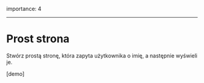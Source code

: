 importance: 4

---

# Prost strona

Stwórz prostą stronę, która zapyta użytkownika o imię, a następnie wyświeli je.

[demo]
